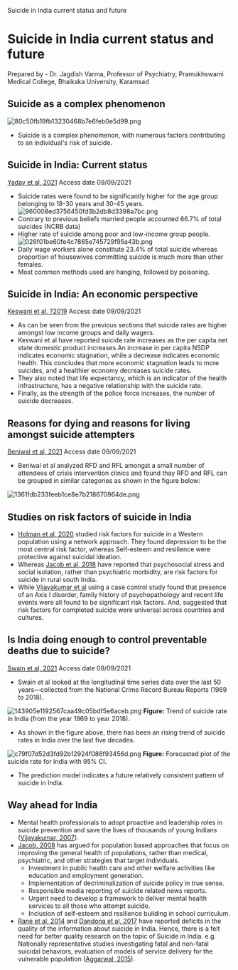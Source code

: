 Suicide in India current status and future 

# Suicide in India current status and future 
Prepared by - Dr. Jagdish Varma, Professor of Psychiatry, Pramukhswami Medical College, Bhaikaka University, Karamsad

## Suicide as a complex phenomenon

![80c50fb19fb13230468b7e6feb0e5d99.png](../../../_resources/eeec352f68f445c1b00c6133144a8db0.png)
- Suicide is a complex phenomenon, with numerous factors contributing to an individual's risk of suicide. 

## Suicide in India: Current status 
[Yadav et al, 2021](http://jndmeerut.org/wp-content/uploads/2021/07/Vol.-30-No.-1-2021.pdf#page=109) Access date 09/09/2021

-  Suicide  rates  were  found  to  be  significantly  higher  for  the  age group belonging to 18-30 years and 30-45 years.
![960008ed3756450fd3b2db8d3398a7bc.png](../../../_resources/8bb3a1a882b14cd8b2d41953ac621b99.png)
- Contrary to previous beliefs married people accounted 66.7% of total suicides (NCRB data)
-  Higher rate of suicide among poor and low-income  group  people.
![026f01be60fe4c7865e745729f95a43b.png](../../../_resources/8db390e9856444988bf3eba5335e23ec.png)
- Daily  wage  workers  alone  constitute  23.4%  of  total  suicide whereas proportion of housewives committing suicide is much more than other females.
- Most common methods used are hanging, followed by poisoning.  

## Suicide in India: An economic perspective
[Keswani et al, ?2019](https://www.researchgate.net/profile/Chirag-Jain-28/publication/353126043_Suicide_in_India_An_Economic_Perspective/links/60e85fc4b8c0d5588ce61598/Suicide-in-India-An-Economic-Perspective.pdf) Access date 09/09/2021

- As can be seen from the previous sections that suicide rates are higher amongst  low income groups and daily wagers.
- Keswani et al have reported suicide rate increases as the per capita net state domestic product increases.An increase in per capita NSDP indicates economic stagnation, while a decrease indicates economic health. This concludes that more economic stagnation leads to more suicides, and a healthier economy decreases suicide rates.
- They also noted that life expectancy, which
is an indicator of the health infrastructure, has a negative relationship with the suicide rate. 
- Finally, as the strength of the police force increases, the number of suicide decreases.

## Reasons for dying and reasons for living amongst suicide attempters 
[Beniwal et al, 2021](https://journals.sagepub.com/doi/full/10.1177/02537176211022508) Access date 09/09/2021

- Beniwal et al analyzed RFD and RFL amongst a small number of attendees of crisis intervention clinics and found thay RFD and RFL can be grouped in similar categories as shown in the figure below:

![1361fdb233feeb1ce8e7b218670964de.png](../../../_resources/ba9f4c98d2644f4184b3f6d5d8e0c8c5.png)

## Studies on risk factors of suicide in India

- [Holman et al, 2020](https://pubmed.ncbi.nlm.nih.gov/32522102/) studied risk factors for suicide in a Western population using a network approach. They found depression to be the most central risk factor, whereas Self-esteem and resilience were protective against suicidal ideation. 
- Whereas [Jacob et al, 2018](https://www.cambridge.org/core/journals/the-british-journal-of-psychiatry/article/risk-factors-for-suicide-in-rural-south-india/3228F85A9B252C7DF9892E4AC64432C5) have reported that psychosocial stress and social isolation, rather than psychiatric morbidity, are risk factors for suicide in rural south India.
- While [Vijayakumar et al](https://onlinelibrary.wiley.com/doi/abs/10.1111/j.1600-0447.1999.tb00985.x) using a case control study found that presence of an Axis I disorder, family history of psychopathology and recent life events were all found to be significant risk factors. And, suggested that risk factors for  completed suicide were universal across countries and cultures.

## Is India doing enough to control preventable deaths due to suicide?

[Swain et al, 2021](https://journals.plos.org/plosone/article?id=10.1371/journal.pone.0255342) Access date 09/09/2021

- Swain et al looked at the longitudinal time series data over the last 50 years—collected from the National Crime Record Bureau Reports (1969 to 2018).

![143905e1192567caa49c05bdf5e6aceb.png](../../../_resources/9886dd5d92ad48df92f9902876db38fb.png)
 <b>Figure:</b>  Trend of suicide rate in India (from the year 1969 to year 2018).

- As shown in the figure above, there has been an rising trend of suicide rates in India over the last five decades.

![c79f07d52d3fd92b12924f086f93456d.png](../../../_resources/74edf87929d940b2aead3558f2e7c791.png)
 <b>Figure:</b> Forecasted plot of the suicide rate for India with 95% CI.

- The prediction model indicates a future relatively consistent pattern of suicide in India. 

## Way ahead for India
- Mental health professionals to adopt proactive and leadership roles in suicide prevention and save the lives of thousands of young Indians ([Vijayakumar, 2007](https://www.ncbi.nlm.nih.gov/pmc/articles/PMC2917089/)).
- [Jacob, 2008](https://econtent.hogrefe.com/doi/abs/10.1027/0227-5910.29.2.102) has argued for population based approaches that focus on improving the general health of populations, rather than medical, psychiatric, and other strategies that target individuals. 
	- Investment in public health care and other welfare activities like education and employment generation.
	- Implementation of decriminalization of suicide policy in true sense. 
	- Responsible media reporting of suicide related news reports. 
	- Urgent need to develop a framework to deliver mental health services to all those who attempt suicide. 
	- Inclusion of self-esteem and resilience building in school curriculum. 
- [Rane et al, 2014](https://www.ncbi.nlm.nih.gov/pmc/articles/PMC4120287/) and [Dandona et al, 2017](https://academic.oup.com/ije/article/46/3/983/2617187?login=true)  have reported deficits in the quality of the information about suicide in India. Hence, there is a felt need for better quality research on the topic of Suicide in India. e.g. Nationally representative studies investigating fatal and non-fatal suicidal behaviors, evaluation of models of service delivery for the vulnerable population ([Aggarwal, 2015](http://citeseerx.ist.psu.edu/viewdoc/download?doi=10.1.1.908.4929&rep=rep1&type=pdf)). 
